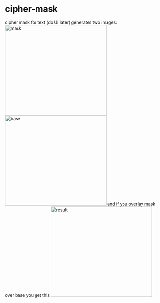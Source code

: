 # cipher-mask
cipher mask for text (do UI later)
generates two images:
<img width="333" height="297" alt="mask" src="https://github.com/user-attachments/assets/f0d8c3f6-fd0e-4b95-af97-4767282b7401" />
<img width="333" height="297" alt="base" src="https://github.com/user-attachments/assets/d6815b02-f96e-4df2-8ec1-d83527ca4a2e" />
and if you overlay mask over base you get this
<img width="333" height="297" alt="result" src="https://github.com/user-attachments/assets/476f795f-ebae-473e-9215-ea04c20e22f0" />
